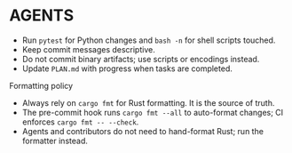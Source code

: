 # AGENTS

- Run `pytest` for Python changes and `bash -n` for shell scripts touched.
- Keep commit messages descriptive.
- Do not commit binary artifacts; use scripts or encodings instead.
- Update `PLAN.md` with progress when tasks are completed.

Formatting policy
- Always rely on `cargo fmt` for Rust formatting. It is the source of truth.
- The pre-commit hook runs `cargo fmt --all` to auto-format changes; CI enforces `cargo fmt -- --check`.
- Agents and contributors do not need to hand-format Rust; run the formatter instead.
